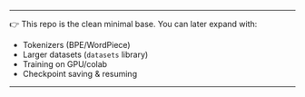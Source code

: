 
---

👉 This repo is the clean minimal base. You can later expand with:
- Tokenizers (BPE/WordPiece)
- Larger datasets (`datasets` library)
- Training on GPU/colab
- Checkpoint saving & resuming

---

